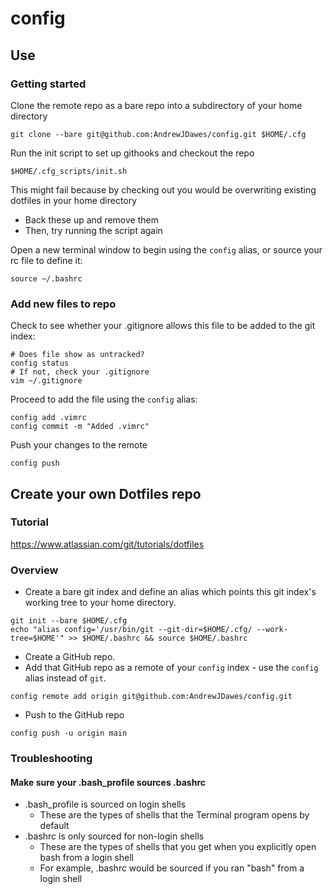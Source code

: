 # config
## Use
### Getting started
Clone the remote repo as a bare repo into a subdirectory of your home directory
```
git clone --bare git@github.com:AndrewJDawes/config.git $HOME/.cfg
```
Run the init script to set up githooks and checkout the repo
```
$HOME/.cfg_scripts/init.sh
```
This might fail because by checking out you would be overwriting existing dotfiles in your home directory
- Back these up and remove them
- Then, try running the script again

Open a new terminal window to begin using the `config` alias, or source your rc file to define it:
```
source ~/.bashrc
```
### Add new files to repo
Check to see whether your .gitignore allows this file to be added to the git index:
```
# Does file show as untracked?
config status
# If not, check your .gitignore
vim ~/.gitignore
```
Proceed to add the file using the `config` alias:
```
config add .vimrc
config commit -m "Added .vimrc"
```
Push your changes to the remote
```
config push
```
## Create your own Dotfiles repo
### Tutorial
https://www.atlassian.com/git/tutorials/dotfiles
### Overview
- Create a bare git index and define an alias which points this git index's working tree to your home directory.
```
git init --bare $HOME/.cfg
echo "alias config='/usr/bin/git --git-dir=$HOME/.cfg/ --work-tree=$HOME'" >> $HOME/.bashrc && source $HOME/.bashrc
```
- Create a GitHub repo.
- Add that GitHub repo as a remote of your `config` index - use the `config` alias instead of `git`.
```
config remote add origin git@github.com:AndrewJDawes/config.git
```
- Push to the GitHub repo
```
config push -u origin main
```
### Troubleshooting
#### Make sure your .bash_profile sources .bashrc
* .bash_profile is sourced on login shells
	* These are the types of shells that the Terminal program opens by default
* .bashrc is only sourced for non-login shells
	* These are the types of shells that you get when you explicitly open bash from a login shell
	* For example, .bashrc would be sourced if you ran "bash" from a login shell
